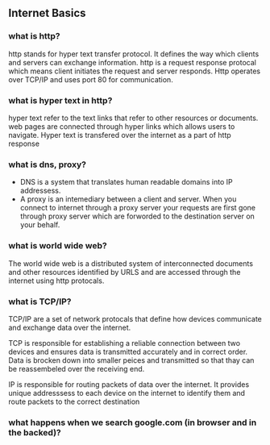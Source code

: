 ## Internet Basics

### what is http?

http stands for hyper text transfer protocol. It defines the way which clients and servers can exchange information.
http is a request response protocal which means client initiates the request and server responds. Http operates over TCP/IP and uses port 80 for communication.

### what is hyper text in http?

hyper text refer to the text links that refer to other resources or documents. web pages are connected through hyper links which allows users to navigate. Hyper text is transfered over the internet as a part of http response

### what is dns, proxy?

- DNS is a system that translates human readable domains into IP addressess.
- A proxy is an intemediary between a client and server. When you connect to internet through a proxy server your requests are first gone through proxy server which are forworded to the destination server on your behalf.

### what is world wide web?

The world wide web is a distributed system of interconnected documents and other resources identified by URLS and are accessed through the internet using http protocals.

### what is TCP/IP?

TCP/IP are a set of network protocals that define how devices communicate and exchange data over the internet.

TCP is responsible for establishing a reliable connection between two devices and ensures data is transmitted accurately and in correct order. Data is brocken down into smaller peices and transmitted so that thay can be reassembeled over the receiving end.

IP is responsible for routing packets of data over the internet. It provides unique addresssess to each device on the internet to identify them and route packets to the correct destination

### what happens when we search google.com (in browser and in the backed)?
